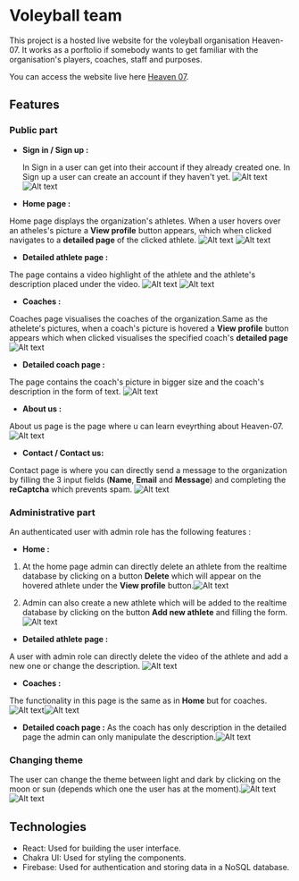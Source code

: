 # Voleyball team

 This project is a hosted live website for the voleyball organisation Heaven-07. It works as a porftolio if somebody wants to get familiar with the organisation's players, coaches, staff and purposes.


 You can access the website live here [Heaven 07](https://www.heaven-07.com/).

 ## Features

 ### Public part
  
  - **Sign in / Sign up :**

    In Sign in a user can get into their account if they already created one. In Sign up a user can create an account if they haven't yet.
![Alt text](image-2.png) ![Alt text](image-3.png)

 - **Home page :** 

 Home page displays the organization's athletes. When a user hovers over an atheles's picture a **View profile** button appears, which when clicked navigates to a **detailed page** of the clicked athlete.
![Alt text](image.png) ![Alt text](image-1.png)
 - **Detailed athlete page :**
  
  The page contains a video highlight of the athlete and the athlete's description placed under the video.
![Alt text](image-4.png) ![Alt text](image-5.png)
- **Coaches :**

Coaches page visualises the coaches of the organization.Same as the athelete's pictures, when a coach's picture is hovered a **View profile** button appears which when clicked visualises the specified coach's **detailed page**
![Alt text](image-6.png)
- **Detailed coach page :**

The page contains the coach's picture in bigger size and the coach's description in the form of text.
![Alt text](image-7.png)
- **About us :**

About us page is the page where u can learn eveyrthing about Heaven-07.
![Alt text](image-8.png)
- **Contact / Contact us:**

Contact page is where you can directly send a message to the organization by filling the 3 input fields (**Name**, **Email** and **Message**) and completing the **reCaptcha** which prevents spam.
![Alt text](image-9.png)
  

### Administrative part
An authenticated user with admin role has the following features : 

- **Home :** 

1. At the home page admin can directly delete an athlete from the realtime database by clicking on a button **Delete** which will appear on the hovered athlete under the **View profile** button.![Alt text](image-10.png)
  
2. Admin can also create a new athlete which will be added to the realtime database by clicking on the button **Add new athlete** and filling the form.
![Alt text](image-11.png)

- **Detailed athlete page :**

A user with admin role can directly delete the video of the athlete and add a new one or change the description.
![Alt text](image-12.png)

- **Coaches :**

The functionality in this page is the same as in **Home** but for coaches.![Alt text](image-13.png)![Alt text](image-14.png)

- **Detailed coach page :**
As the coach has only description in the detailed page the admin can only manipulate the description.![Alt text](image-15.png)

### Changing theme

The user can change the theme between light and dark by clicking on the moon or sun (depends which one the user has at the moment).![Alt text](image-16.png)![Alt text](image-17.png)



## Technologies 

- React: Used for building the user interface.
- Chakra UI: Used for styling the components.
- Firebase: Used for authentication and storing data in a NoSQL database.

